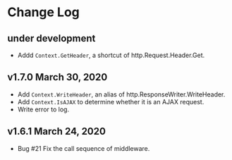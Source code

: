 Change Log
==========

under development
-----------------
- Addd `Context.GetHeader`, a shortcut of http.Request.Header.Get.

v1.7.0 March 30, 2020
---------------------
- Add `Context.WriteHeader`, an alias of http.ResponseWriter.WriteHeader.
- Add `Context.IsAJAX` to determine whether it is an AJAX request.
- Write error to log.


v1.6.1 March 24, 2020
---------------------
- Bug #21 Fix the call sequence of middleware.
